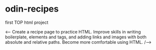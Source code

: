# odin-recipes
first TOP html project

<-- Create a recipe page to practice HTML.
Improve skills in writing boilerplate, elements and tags, and adding links 
and images with both absolute and relative paths. Become more comfortable 
using HTML. /-->
